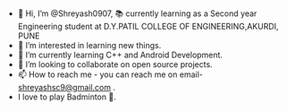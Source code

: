 - 👋 Hi, I’m @Shreyash0907, 📚 currently learning as a Second year Engineering student at D.Y.PATIL COLLEGE OF ENGINEERING,AKURDI, PUNE
- 👀 I’m interested in learning new things.
- 🌱 I’m currently learning C++ and Android Development.
- 💞️ I’m looking to collaborate on open source projects.
- 📫 How to reach me - you can reach me on email- shreyashsc9@gmail.com .
- I love to play Badminton 🏸.
<!---
Shreyash0907/Shreyash0907 is a ✨ special ✨ repository because its `README.md` (this file) appears on your GitHub profile.
You can click the Preview link to take a look at your changes.
--->

